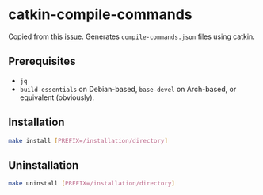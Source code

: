 # catkin-compile-commands

Copied from this [issue](https://github.com/catkin/catkin_tools/issues/551). Generates `compile-commands.json` files using catkin.

## Prerequisites

- `jq`
- `build-essentials` on Debian-based, `base-devel` on Arch-based, or equivalent (obviously).

## Installation

```sh
make install [PREFIX=/installation/directory]
```

## Uninstallation

```sh
make uninstall [PREFIX=/installation/directory]
```
